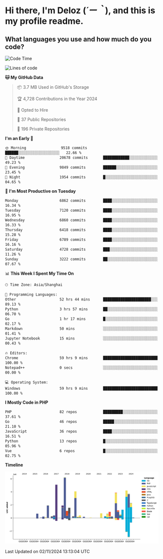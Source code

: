 # **Hi there, I'm Deloz (*´ー｀*), and this is my profile readme.**

## **What languages you use and how much do you code?**

<!--START_SECTION:waka-->
![Code Time](http://img.shields.io/badge/Code%20Time-4%2C961%20hrs%2050%20mins-blue)

![Lines of code](https://img.shields.io/badge/From%20Hello%20World%20I%27ve%20Written-44.2%20million%20lines%20of%20code-blue)

**🐱 My GitHub Data** 

> 📦 3.7 MB Used in GitHub's Storage 
 > 
> 🏆 4,728 Contributions in the Year 2024
 > 
> 💼 Opted to Hire
 > 
> 📜 37 Public Repositories 
 > 
> 🔑 196 Private Repositories 
 > 
**I'm an Early 🐤** 

```text
🌞 Morning                9518 commits        ██████░░░░░░░░░░░░░░░░░░░   22.66 % 
🌆 Daytime                20678 commits       ████████████░░░░░░░░░░░░░   49.23 % 
🌃 Evening                9849 commits        ██████░░░░░░░░░░░░░░░░░░░   23.45 % 
🌙 Night                  1954 commits        █░░░░░░░░░░░░░░░░░░░░░░░░   04.65 % 
```
📅 **I'm Most Productive on Tuesday** 

```text
Monday                   6862 commits        ████░░░░░░░░░░░░░░░░░░░░░   16.34 % 
Tuesday                  7120 commits        ████░░░░░░░░░░░░░░░░░░░░░   16.95 % 
Wednesday                6860 commits        ████░░░░░░░░░░░░░░░░░░░░░   16.33 % 
Thursday                 6418 commits        ████░░░░░░░░░░░░░░░░░░░░░   15.28 % 
Friday                   6789 commits        ████░░░░░░░░░░░░░░░░░░░░░   16.16 % 
Saturday                 4728 commits        ███░░░░░░░░░░░░░░░░░░░░░░   11.26 % 
Sunday                   3222 commits        ██░░░░░░░░░░░░░░░░░░░░░░░   07.67 % 
```


📊 **This Week I Spent My Time On** 

```text
🕑︎ Time Zone: Asia/Shanghai

💬 Programming Languages: 
Other                    52 hrs 44 mins      ██████████████████████░░░   89.13 % 
Python                   3 hrs 57 mins       ██░░░░░░░░░░░░░░░░░░░░░░░   06.70 % 
Go                       1 hr 17 mins        █░░░░░░░░░░░░░░░░░░░░░░░░   02.17 % 
Markdown                 50 mins             ░░░░░░░░░░░░░░░░░░░░░░░░░   01.41 % 
Jupyter Notebook         15 mins             ░░░░░░░░░░░░░░░░░░░░░░░░░   00.43 % 

🔥 Editors: 
Chrome                   59 hrs 9 mins       █████████████████████████   100.00 % 
Notepad++                0 secs              ░░░░░░░░░░░░░░░░░░░░░░░░░   00.00 % 

💻 Operating System: 
Windows                  59 hrs 9 mins       █████████████████████████   100.00 % 
```

**I Mostly Code in PHP** 

```text
PHP                      82 repos            █████████░░░░░░░░░░░░░░░░   37.61 % 
Go                       46 repos            █████░░░░░░░░░░░░░░░░░░░░   21.10 % 
JavaScript               36 repos            ████░░░░░░░░░░░░░░░░░░░░░   16.51 % 
Python                   13 repos            █░░░░░░░░░░░░░░░░░░░░░░░░   05.96 % 
Vue                      6 repos             █░░░░░░░░░░░░░░░░░░░░░░░░   02.75 % 
```



**Timeline**

![Lines of Code chart](https://raw.githubusercontent.com/deloz/deloz/main/assets/bar_graph.png)


 Last Updated on 02/11/2024 13:13:04 UTC
<!--END_SECTION:waka-->
